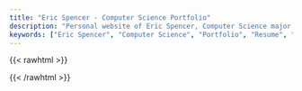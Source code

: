 ```yaml
---
title: "Eric Spencer - Computer Science Portfolio"
description: "Personal website of Eric Spencer, Computer Science major at Loyola University Chicago. View my projects, resume, and technical skills."
keywords: ["Eric Spencer", "Computer Science", "Portfolio", "Resume", "Software Developer", "Loyola University Chicago"]
---
```


{{< rawhtml >}}
<!-- Structured data for better SEO -->
<script type="application/ld+json">
{
  "@context": "https://schema.org",
  "@type": "Person",
  "name": "Eric Spencer",
  "url": "https://ericspencer00.github.io",
  "sameAs": [
    "https://espencer.me",
    "https://github.com/EricSpencer00",
    "https://www.linkedin.com/in/EricSpencer00"
  ],
  "image": "https://ericspencer00.github.io/images/avatar.jpeg",
  "jobTitle": "Computer Science Student",
  "worksFor": {
    "@type": "Organization",
    "name": "Loyola University Chicago"
  },
  "alumniOf": {
    "@type": "Organization",
    "name": "Loyola University Chicago"
  },
  "email": "ericspencer1450@gmail.com",
  "description": "Computer Science student at Loyola University Chicago, class of 2026",
  "knowsAbout": ["Java", "Spring Boot", "Python", "Web Development", "Software Engineering"],
  "mainEntityOfPage": {
    "@type": "WebPage",
    "@id": "https://ericspencer00.github.io"
  }
}
</script>

<!-- Additional metadata for SEO -->
<meta name="author" content="Eric Spencer">
<meta name="description" content="Personal website of Eric Spencer, Computer Science student at Loyola University Chicago specializing in software development and programming.">
<meta name="keywords" content="Eric Spencer, Eric Spencer Portfolio, Eric Spencer Developer, Eric Spencer Software Engineer, Eric Spencer Loyola, Computer Science, Portfolio">
{{< /rawhtml >}}